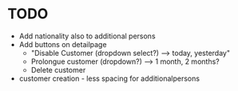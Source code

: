 # TODO
* Add nationality also to additional persons
* Add buttons on detailpage
  * "Disable Customer (dropdown select?) --> today, yesterday"
  * Prolongue customer (dropdown?) --> 1 month, 2 months?
  * Delete customer
* customer creation - less spacing for additionalpersons
